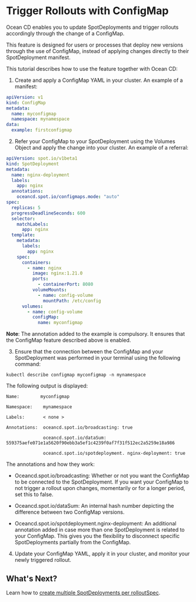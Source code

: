 # Trigger Rollouts with ConfigMap

Ocean CD enables you to update SpotDeployments and trigger rollouts accordingly through the change of a ConfigMap.

This feature is designed for users or processes that deploy new versions through the use of ConfigMap, instead of applying changes directly to their SpotDeployment manifest.

This tutorial describes how to use the feature together with Ocean CD:

1. Create and apply a ConfigMap YAML in your cluster. An example of a manifest:

```yaml
apiVersion: v1
kind: ConfigMap
metadata:
  name: myconfigmap
  namespace: mynamespace
data:
  example: firstconfigmap
```

2. Refer your ConfigMap to your SpotDeployment using the Volumes Object and apply the change into your cluster. An example of a referral:

```yaml
apiVersion: spot.io/v1beta1
kind: SpotDeployment
metadata:
  name: nginx-deployment
  labels:
    app: nginx
  annotations:
    oceancd.spot.io/configmaps.mode: "auto"
spec:
  replicas: 5
  progressDeadlineSeconds: 600
  selector:
    matchLabels:
      app: nginx
  template:
    metadata:
      labels:
        app: nginx
    spec:
      containers:
        - name: nginx
          image: nginx:1.21.0
          ports:
            - containerPort: 8080
          volumeMounts:
            - name: config-volume
              mountPath: /etc/config
      volumes:
        - name: config-volume
          configMap:
            name: myconfigmap
```

**Note**: The annotation added to the example is compulsory. It ensures that the ConfigMap feature described above is enabled.

3. Ensure that the connection between the ConfigMap and your SpotDeployment was performed in your terminal using the following command:

`kubectl describe configmap myconfigmap -n mynamespace`

The following output is displayed:

```
Name:        myconfigmap

Namespace:    mynamespace

Labels:       < none >

Annotations:  oceancd.spot.io/broadcasting: true

              oceancd.spot.io/dataSum: 559375aefe071e1a5620f90ebb3a5ef1c4239f0af7f31f512ec2a5259e18a986

              oceancd.spot.io/spotdeployment. nginx-deployment: true
```

The annotations and how they work:

- Oceancd.spot.io/broadcasting: Whether or not you want the ConfigMap to be connected to the SpotDeployment. If you want your ConfigMap to not trigger a rollout upon changes, momentarily or for a longer period, set this to false.

- Oceancd.spot.io/dataSum: An internal hash number depicting the difference between two ConfigMap versions.

- Oceancd.spot.io/spotdeployment.nginx-deployment: An additional annotation added in case more than one SpotDeployment is related to your ConfigMap. This gives you the flexibility to disconnect specific SpotDeployments partially from the ConfigMap.

4. Update your ConfigMap YAML, apply it in your cluster, and monitor your newly triggered rollout.

## What's Next?

Learn how to [create multiple SpotDeployments per rolloutSpec](ocean-cd/concepts-features/trigger-configmap).
